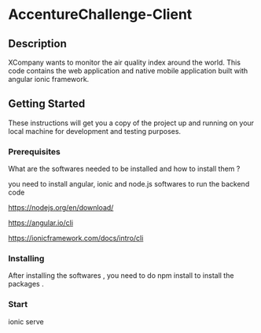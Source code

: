 # AccentureChallenge-Client

## Description

XCompany wants to monitor the air quality index around the world. This code contains the web application and native mobile application built with angular ionic framework.

## Getting Started

These instructions will get you a copy of the project up and running on your local machine for development and testing purposes.

### Prerequisites

What are the softwares needed to be installed and how to install them ?

you need to install angular, ionic and node.js softwares to run the backend code

https://nodejs.org/en/download/

https://angular.io/cli

https://ionicframework.com/docs/intro/cli

### Installing

After installing the softwares , you need to do npm install to install the packages .

### Start

ionic serve
